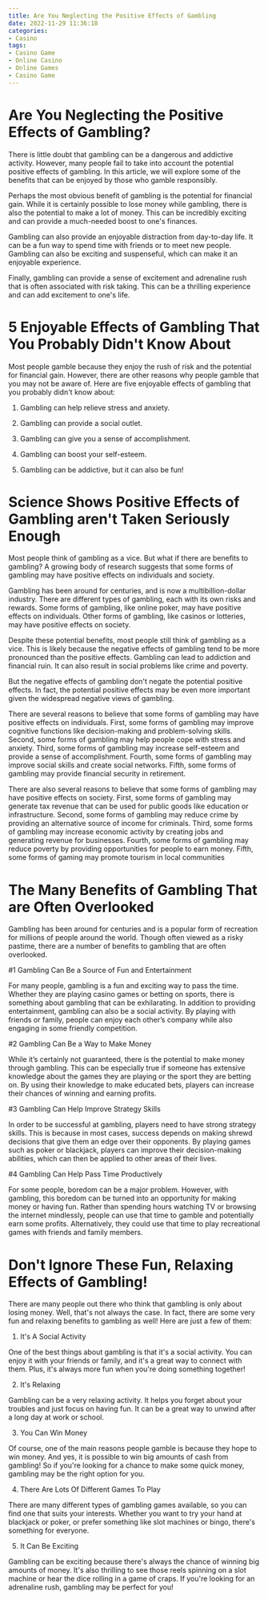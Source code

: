 ```yaml
---
title: Are You Neglecting the Positive Effects of Gambling
date: 2022-11-29 11:36:18
categories:
- Casino
tags:
- Casino Game
- Online Casino
- Online Games
- Casino Game
---
```



#  Are You Neglecting the Positive Effects of Gambling?

There is little doubt that gambling can be a dangerous and addictive activity. However, many people fail to take into account the potential positive effects of gambling. In this article, we will explore some of the benefits that can be enjoyed by those who gamble responsibly.

Perhaps the most obvious benefit of gambling is the potential for financial gain. While it is certainly possible to lose money while gambling, there is also the potential to make a lot of money. This can be incredibly exciting and can provide a much-needed boost to one's finances.

Gambling can also provide an enjoyable distraction from day-to-day life. It can be a fun way to spend time with friends or to meet new people. Gambling can also be exciting and suspenseful, which can make it an enjoyable experience.

Finally, gambling can provide a sense of excitement and adrenaline rush that is often associated with risk taking. This can be a thrilling experience and can add excitement to one's life.

#  5 Enjoyable Effects of Gambling That You Probably Didn't Know About

Most people gamble because they enjoy the rush of risk and the potential for financial gain. However, there are other reasons why people gamble that you may not be aware of. Here are five enjoyable effects of gambling that you probably didn't know about:

1. Gambling can help relieve stress and anxiety.

2. Gambling can provide a social outlet.

3. Gambling can give you a sense of accomplishment.

4. Gambling can boost your self-esteem.

5. Gambling can be addictive, but it can also be fun!

#  Science Shows Positive Effects of Gambling aren't Taken Seriously Enough

Most people think of gambling as a vice. But what if there are benefits to gambling? A growing body of research suggests that some forms of gambling may have positive effects on individuals and society.

Gambling has been around for centuries, and is now a multibillion-dollar industry. There are different types of gambling, each with its own risks and rewards. Some forms of gambling, like online poker, may have positive effects on individuals. Other forms of gambling, like casinos or lotteries, may have positive effects on society.

Despite these potential benefits, most people still think of gambling as a vice. This is likely because the negative effects of gambling tend to be more pronounced than the positive effects. Gambling can lead to addiction and financial ruin. It can also result in social problems like crime and poverty.

But the negative effects of gambling don't negate the potential positive effects. In fact, the potential positive effects may be even more important given the widespread negative views of gambling.

There are several reasons to believe that some forms of gambling may have positive effects on individuals. First, some forms of gambling may improve cognitive functions like decision-making and problem-solving skills. Second, some forms of gambling may help people cope with stress and anxiety. Third, some forms of gambling may increase self-esteem and provide a sense of accomplishment. Fourth, some forms of gambling may improve social skills and create social networks. Fifth, some forms of gambling may provide financial security in retirement.

There are also several reasons to believe that some forms of gambling may have positive effects on society. First, some forms of gambling may generate tax revenue that can be used for public goods like education or infrastructure. Second, some forms of gambling may reduce crime by providing an alternative source of income for criminals. Third, some forms of gambling may increase economic activity by creating jobs and generating revenue for businesses. Fourth, some forms of gambling may reduce poverty by providing opportunities for people to earn money. Fifth, some forms of gaming may promote tourism in local communities

#  The Many Benefits of Gambling That are Often Overlooked

Gambling has been around for centuries and is a popular form of recreation for millions of people around the world. Though often viewed as a risky pastime, there are a number of benefits to gambling that are often overlooked.

#1 Gambling Can Be a Source of Fun and Entertainment

For many people, gambling is a fun and exciting way to pass the time. Whether they are playing casino games or betting on sports, there is something about gambling that can be exhilarating. In addition to providing entertainment, gambling can also be a social activity. By playing with friends or family, people can enjoy each other’s company while also engaging in some friendly competition.

#2 Gambling Can Be a Way to Make Money

While it’s certainly not guaranteed, there is the potential to make money through gambling. This can be especially true if someone has extensive knowledge about the games they are playing or the sport they are betting on. By using their knowledge to make educated bets, players can increase their chances of winning and earning profits.

#3 Gambling Can Help Improve Strategy Skills

In order to be successful at gambling, players need to have strong strategy skills. This is because in most cases, success depends on making shrewd decisions that give them an edge over their opponents. By playing games such as poker or blackjack, players can improve their decision-making abilities, which can then be applied to other areas of their lives.

#4 Gambling Can Help Pass Time Productively

For some people, boredom can be a major problem. However, with gambling, this boredom can be turned into an opportunity for making money or having fun. Rather than spending hours watching TV or browsing the internet mindlessly, people can use that time to gamble and potentially earn some profits. Alternatively, they could use that time to play recreational games with friends and family members.

#  Don't Ignore These Fun, Relaxing Effects of Gambling!

There are many people out there who think that gambling is only about losing money. Well, that's not always the case. In fact, there are some very fun and relaxing benefits to gambling as well! Here are just a few of them:

1) It's A Social Activity

One of the best things about gambling is that it's a social activity. You can enjoy it with your friends or family, and it's a great way to connect with them. Plus, it's always more fun when you're doing something together!

2) It's Relaxing

Gambling can be a very relaxing activity. It helps you forget about your troubles and just focus on having fun. It can be a great way to unwind after a long day at work or school.

3) You Can Win Money

Of course, one of the main reasons people gamble is because they hope to win money. And yes, it is possible to win big amounts of cash from gambling! So if you're looking for a chance to make some quick money, gambling may be the right option for you.

4) There Are Lots Of Different Games To Play

There are many different types of gambling games available, so you can find one that suits your interests. Whether you want to try your hand at blackjack or poker, or prefer something like slot machines or bingo, there's something for everyone.

5) It Can Be Exciting

Gambling can be exciting because there's always the chance of winning big amounts of money. It's also thrilling to see those reels spinning on a slot machine or hear the dice rolling in a game of craps. If you're looking for an adrenaline rush, gambling may be perfect for you!